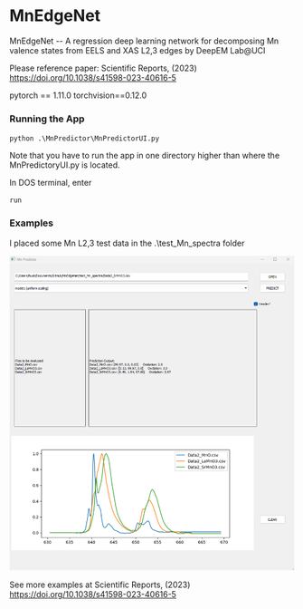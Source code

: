 # MnEdgeNet
MnEdgeNet -- A regression deep learning network for decomposing Mn valence states from EELS and XAS L2,3 edges
by DeepEM Lab@UCI

Please reference paper: Scientific Reports, (2023) https://doi.org/10.1038/s41598-023-40616-5

pytorch == 1.11.0
torchvision==0.12.0

### Running the App
```
python .\MnPredictor\MnPredictorUI.py
```
Note that you have to run the app in one directory higher than where the MnPredictoryUI.py is located.

In DOS terminal, enter
```
run
```

### Examples
I placed some Mn L2,3 test data in the .\test_Mn_spectra folder

<p align="left"><img src="test_img/example1.png" width="900"\></p>

See more examples at Scientific Reports, (2023) https://doi.org/10.1038/s41598-023-40616-5
